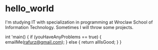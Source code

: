 # hello_world

I'm studying IT with specialization in programming at Wroclaw School of Information Technology.
Sometimes I will throw some projects.

int 'main()
{
  if (youHaveAnyProblems == true)
  {
   emailMe(rafurz@gmail.com);
  }
  else
  {
    return allIsGood;
  }
}
